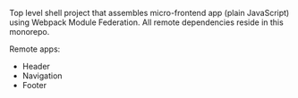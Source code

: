 Top level shell project that assembles micro-frontend app (plain JavaScript) using Webpack Module Federation.
All remote dependencies reside in this monorepo.

Remote apps: 
  * Header
  * Navigation
  * Footer

